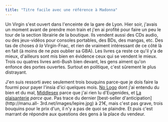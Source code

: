 ```yaml
---
title: "Titre facile avec une référence à Madonna"
---
```


Un Virgin s'est ouvert dans l'enceinte de la gare de Lyon. Hier soir, j'avais
un moment avant de prendre mon train et j'en ai profité pour faire un peu le
tour de la section librairie de la boutique. Ils vendent aussi des CDs audio,
ou des jeux-vidéos pour consoles portables, des BDs, des mangas, etc. Des tas
de choses _à la_ Virgin-Fnac, et rien de vraiment intéressant de ce côté là en
fait (à moins de ne _pas_ oublier sa GBA). Les livres ça reste ce qu'il y'a de
mieux, d'ailleurs sont mis bien en évidence ceux qui se vendent le mieux.
Trois ou quatres livres anti-Bush bien devant, les gens aiment qu'on enfonce
des portes ouvertes. Surtout en politique, c'est sûrement le plus distrayant.

J'en suis ressorti avec seulement trois bouquins parce-que je dois faire la
fourmi pour payer l'insia d'ici quelques mois. [No
Logo](http://www.amazon.fr/exec/obidos/ASIN/2290333123/) dont j'ai entendu du
bien et du mal, [Middlesex](http://www.amazon.fr/exec/obidos/ASIN/2020669617/)
parce que j'ai rien lu d'Eugenides, et [La
plaisanterie](http://www.amazon.fr/exec/obidos/ASIN/2070366383/) _parce que_.
Pas trace du dernier [best-seller d'anticipation](http://manu.all-
3rd.net/images/lepire.jpg) à 21€, mais c'est pas grave, trois bouquins pour le
prix d'un, il n'y a pas de quoi se plaindre. Et puis c'est marrant de répondre
aux questions des gens à la place du vendeur.

